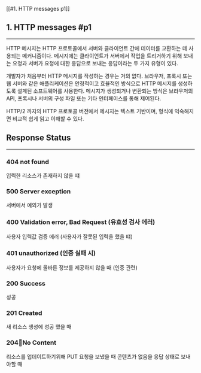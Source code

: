 
[[#1. HTTP messages p1]]

## 1. HTTP messages #p1
---
HTTP 메시지는 HTTP 프로토콜에서 서버와 클라이언트 간에 데이터를 교환하는 데 사용되는 메커니즘이다. 메시지에는 클라이언트가 서버에서 작업을 트리거하기 위해 보내는 요청과 서버가 요청에 대한 응답으로 보내는 응답이라는 두 가지 유형이 있다.

개발자가 처음부터 HTTP 메시지를 작성하는 경우는 거의 없다. 브라우저, 프록시 또는 웹 서버와 같은 애플리케이션은 안정적이고 효율적인 방식으로 HTTP 메시지를 생성하도록 설계된 소프트웨어를 사용한다. 메시지가 생성되거나 변환되는 방식은 브라우저의 API, 프록시나 서버의 구성 파일 또는 기타 인터페이스를 통해 제어된다.

HTTP/2 까지의 HTTP 프로토콜 버전에서 메시지는 텍스트 기반이며, 형식에 익숙해지면 비교적 쉽게 읽고 이해할 수 있다. 



## Response Status 
---
### 404 not found
입력한 리소스가 존재하지 않을 떄

### 500 Server exception
서버에서 예외가 발생

### 400 Validation error,  Bad Request (유효성 검사 에러)
사용자 입력값 검증 에러 (사용자가 잘못된 입력을 했을 떄)

### 401 unauthorized (인증 실패 시)
사용자가 요청에 올바른 정보를 제공하지 않을 때 (인증 관련)


### 200 Success
성공

### 201 Created
새 리소스 생성에 성공 했을 때

### 204No Content
리소스를 업데이트하기위해 PUT 요청을 보냈을 때 콘텐츠가 없음을 응답 상태로 보내야할 때
